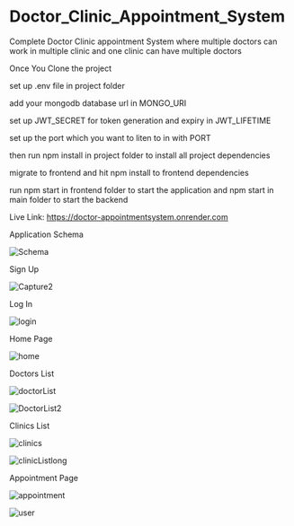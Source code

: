 # Doctor_Clinic_Appointment_System
Complete Doctor Clinic appointment System where multiple doctors can work in multiple clinic and one clinic can have multiple doctors


Once You Clone the project 

set up .env file in project folder

add your mongodb database url in MONGO_URI




set up JWT_SECRET for token generation and expiry in JWT_LIFETIME

set up the port which you want to liten to in with PORT

then run npm install in project folder to install all project dependencies

migrate to frontend and hit npm install to frontend dependencies

run npm start in frontend folder to start the application  and npm start in main folder to start the backend

Live Link: https://doctor-appointmentsystem.onrender.com


Application Schema


![Schema](https://github.com/samarthd007/Doctor_Clinic_Appointment_System/assets/60910548/871cccd5-bd12-4cfa-929f-3f8083af84f7)



Sign Up



![Capture2](https://github.com/samarthd007/Doctor_Clinic_Appointment_System/assets/60910548/3adc8066-79a8-42fa-a73f-6dc60aa45a40)

Log In



![login](https://github.com/samarthd007/Doctor_Clinic_Appointment_System/assets/60910548/ac6cbd25-7235-46f2-ae51-d68a5ba8248a)



Home Page



![home](https://github.com/samarthd007/Doctor_Clinic_Appointment_System/assets/60910548/6f1ef292-3a21-43f9-85be-eadb8ea26487)




Doctors List 


![doctorList](https://github.com/samarthd007/Doctor_Clinic_Appointment_System/assets/60910548/e011c824-b2f2-42f3-a8a0-2e3605a66231)



![DoctorList2](https://github.com/samarthd007/Doctor_Clinic_Appointment_System/assets/60910548/87bc1bd9-80a7-4c3e-b185-e468fd371f3c)




Clinics List


![clinics](https://github.com/samarthd007/Doctor_Clinic_Appointment_System/assets/60910548/dc2280c2-9050-4dbf-98e9-935701b02f1e)


![clinicListlong](https://github.com/samarthd007/Doctor_Clinic_Appointment_System/assets/60910548/c41417e6-064c-460b-b4f4-b91b07a21092)



Appointment Page


![appointment](https://github.com/samarthd007/Doctor_Clinic_Appointment_System/assets/60910548/3f9cebe8-ad5c-4a77-aff8-295179d995bc)



![user](https://github.com/samarthd007/Doctor_Clinic_Appointment_System/assets/60910548/165c6f81-1c73-4a02-b77e-033d40624769)
